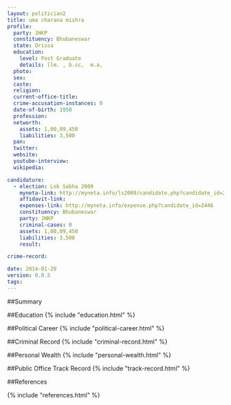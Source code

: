 ```yaml
---
layout: politician2
title: uma charana mishra
profile: 
  party: JHKP
  constituency: Bhubaneswar
  state: Orissa
  education: 
    level: Post Graduate
    details: llm. , b.sc,  m.a,
  photo: 
  sex: 
  caste: 
  religion: 
  current-office-title: 
  crime-accusation-instances: 0
  date-of-birth: 1950
  profession: 
  networth: 
    assets: 1,00,09,450
    liabilities: 3,500
  pan: 
  twitter: 
  website: 
  youtube-interview: 
  wikipedia: 

candidature: 
  - election: Lok Sabha 2009
    myneta-link: http://myneta.info/ls2009/candidate.php?candidate_id=2446
    affidavit-link: 
    expenses-link: http://myneta.info/expense.php?candidate_id=2446
    constituency: Bhubaneswar 
    party: JHKP
    criminal-cases: 0
    assets: 1,00,09,450
    liabilities: 3,500
    result:  

crime-record: 

date: 2014-01-28
version: 0.0.5
tags: 
---
```

##Summary


##Education
{% include "education.html" %}


##Political Career
{% include "political-career.html" %}


##Criminal Record
{% include "criminal-record.html" %}


##Personal Wealth
{% include "personal-wealth.html" %}


##Public Office Track Record
{% include "track-record.html" %}


##References


{% include "references.html" %}